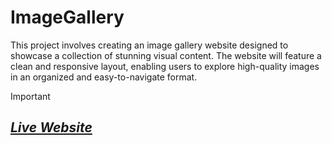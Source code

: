 # ImageGallery
This project involves creating an image gallery website designed to showcase a collection of stunning visual content. The website will feature a clean and responsive layout, enabling users to explore high-quality images in an organized and easy-to-navigate format. 

> [!IMPORTANT]  
> ## *[Live Website](https://lakshay-goyal.github.io/ImageGallery/)*
